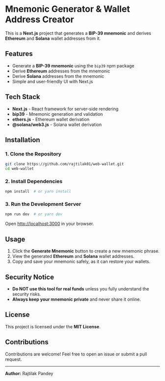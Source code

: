 # Mnemonic Generator & Wallet Address Creator

This is a **Next.js** project that generates a **BIP-39 mnemonic** and derives **Ethereum** and **Solana** wallet addresses from it.

## Features
- Generate a **BIP-39 mnemonic** using the `bip39` npm package
- Derive **Ethereum** addresses from the mnemonic
- Derive **Solana** addresses from the mnemonic
- Simple and user-friendly UI with Next.js

## Tech Stack
- **Next.js** - React framework for server-side rendering
- **bip39** - Mnemonic generation and validation
- **ethers.js** - Ethereum wallet derivation
- **@solana/web3.js** - Solana wallet derivation

## Installation

### 1. Clone the Repository
```bash
git clone https://github.com/rajtilak01/web-wallet.git
cd web-wallet
```

### 2. Install Dependencies
```bash
npm install  # or yarn install
```

### 3. Run the Development Server
```bash
npm run dev  # or yarn dev
```
Open [http://localhost:3000](http://localhost:3000) in your browser.

## Usage
1. Click the **Generate Mnemonic** button to create a new mnemonic phrase.
2. View the generated **Ethereum** and **Solana** wallet addresses.
3. Copy and save your mnemonic safely, as it can restore your wallets.


## Security Notice
- **Do NOT use this tool for real funds** unless you fully understand the security risks.
- **Always keep your mnemonic private** and never share it online.

## License
This project is licensed under the **MIT License**.

## Contributions
Contributions are welcome! Feel free to open an issue or submit a pull request.

---

**Author:** Rajtilak Pandey


